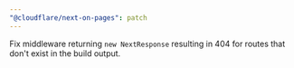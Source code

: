 ```yaml
---
"@cloudflare/next-on-pages": patch
---
```


Fix middleware returning `new NextResponse` resulting in 404 for routes that don't exist in the build output.
